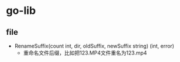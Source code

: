 # go-lib

## file
- RenameSuffix(count int, dir, oldSuffix, newSuffix string) (int, error)
    - 重命名文件后缀，比如把123.MP4文件重名为123.mp4